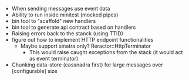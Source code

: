 * When sending messages use event data
* Ability to run inside minitest (mocked pipes)
* bin tool to "scaffold" new handlers
* bin tool to generate api contract based on handlers
* Raising errors back to the stanck (using TTID)
* figure out how to implement HTTP endpoint functionalities
  * Maybe support sinatra only? Reractor::HttpTerminator
    * This would raise caught exceptions from the stack (it would act as event terminator)
* Chunking data-store (cassnadra first) for large messages over [configurable] size